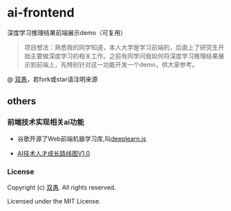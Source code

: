 # ai-frontend
深度学习推理结果前端展示demo（可复用）
> 项目想法：熟悉我的同学知道，本人大学是学习前端的，后面上了研究生开始主要做深度学习的相关工作。之前有同学问我如何将深度学习推理结果展示到前端上，先特别针对这一功能开发一个demo，供大家参考。

@ [双愚](https://github.com/HuangCongQing/ai-frontend)，若fork或star请注明来源




## others

### 前端技术实现相关ai功能

* 谷歌开源了Web前端机器学习库,叫[deeplearn.js](https://pair-code.github.io/deeplearnjs/)

* [AI技术人才成长路线图V1.0](https://www.tinymind.cn/navigations/196?redirect=http://www.tinymind.cn/articles/5)

### License
Copyright (c) [双愚](https://github.com/HuangCongQing/ai-frontend). All rights reserved.

Licensed under the MIT License.

